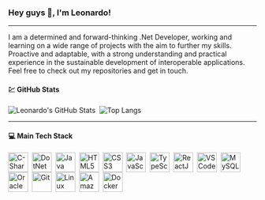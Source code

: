 ### Hey guys :wave:, I'm Leonardo!

---

I am a determined and forward-thinking .Net Developer, working and learning on a wide range of projects with the aim to further my skills. Proactive and adaptable, with a strong understanding and practical experience in the sustainable development of interoperable applications. Feel free to check out my repositories and get in touch.

#### :chart: GitHub Stats
![Leonardo's GitHub Stats](https://github-readme-stats.vercel.app/api?username=leolimaf&show_icons=true&theme=midnight-purple&include_all_commits=true&count_private=true)&nbsp;
![Top Langs](https://github-readme-stats.vercel.app/api/top-langs/?username=leolimaf&layout=compact&langs_count=7&theme=midnight-purple)

---
  
#### :computer:  Main Tech Stack
<div>
  <img align="center" alt="C-Sharp" height="40" width="40" src="https://cdn.jsdelivr.net/gh/devicons/devicon/icons/csharp/csharp-original.svg">&nbsp;
  <img align="center" alt="DotNet" height="40" width="40" src="https://cdn.jsdelivr.net/gh/devicons/devicon/icons/dotnetcore/dotnetcore-original.svg">&nbsp;
  <img align="center" alt="Java" height="40" width="40" src="https://cdn.jsdelivr.net/gh/devicons/devicon/icons/java/java-original.svg">&nbsp;
  <img align="center" alt="HTML5" height="40" width="40" src="https://cdn.jsdelivr.net/gh/devicons/devicon/icons/html5/html5-original.svg">&nbsp;
  <img align="center" alt="CSS3" height="40" width="40" src="https://cdn.jsdelivr.net/gh/devicons/devicon/icons/css3/css3-original.svg">&nbsp;
  <img align="center" alt="JavaScript" height="40" width="40" src="https://cdn.jsdelivr.net/gh/devicons/devicon/icons/javascript/javascript-original.svg">&nbsp;
  <img align="center" alt="TypeScript" height="40" width="40" src="https://cdn.jsdelivr.net/gh/devicons/devicon/icons/typescript/typescript-original.svg">&nbsp;
  <img align="center" alt="ReactJS" height="40" width="40" src="https://cdn.jsdelivr.net/gh/devicons/devicon/icons/react/react-original.svg">&nbsp;
  <img align="center" alt="VS Code" height="40" width="40" src="https://cdn.jsdelivr.net/gh/devicons/devicon/icons/vscode/vscode-original.svg">&nbsp;
  <img align="center" alt="MySQL" height="40" width="40" src="https://cdn.jsdelivr.net/gh/devicons/devicon/icons/mysql/mysql-original.svg">&nbsp;
  <img align="center" alt="Oracle" height="40" width="40" src="https://cdn.jsdelivr.net/gh/devicons/devicon/icons/oracle/oracle-original.svg">&nbsp;
  <img align="center" alt="Git" height="40" width="40" src="https://cdn.jsdelivr.net/gh/devicons/devicon/icons/git/git-original.svg">&nbsp;
  <img align="center" alt="Linux" height="40" width="40" src="https://cdn.jsdelivr.net/gh/devicons/devicon/icons/linux/linux-original.svg">&nbsp;
  <img align="center" alt="Amazon Web Services" height="40" width="40" src="https://cdn.jsdelivr.net/gh/devicons/devicon/icons/amazonwebservices/amazonwebservices-plain-wordmark.svg">&nbsp;
  <img align="center" alt="Docker" height="40" width="40" src="https://cdn.jsdelivr.net/gh/devicons/devicon/icons/docker/docker-original.svg">&nbsp;
</div>
